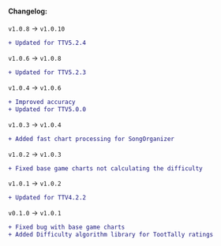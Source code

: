 #### Changelog:

`v1.0.8` -> `v1.0.10`

```diff
+ Updated for TTV5.2.4
```

`v1.0.6` -> `v1.0.8`

```diff
+ Updated for TTV5.2.3
```

`v1.0.4` -> `v1.0.6`

```diff
+ Improved accuracy
+ Updated for TTV5.0.0
```

`v1.0.3` -> `v1.0.4`

```diff
+ Added fast chart processing for SongOrganizer
```

`v1.0.2` -> `v1.0.3`

```diff
+ Fixed base game charts not calculating the difficulty
```

`v1.0.1` -> `v1.0.2`

```diff
+ Updated for TTV4.2.2
```

`v0.1.0` -> `v1.0.1`

```diff
+ Fixed bug with base game charts
+ Added Difficulty algorithm library for TootTally ratings
```

